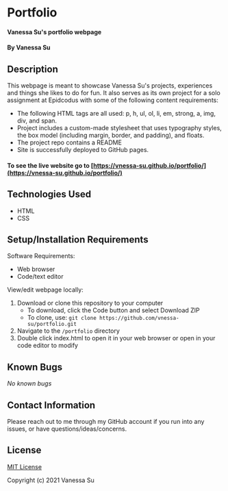 # Portfolio

#### Vanessa Su's portfolio webpage

#### By Vanessa Su

## Description

This webpage is meant to showcase Vanessa Su's projects, experiences and things she likes to do for fun. It also serves as its own project for a solo assignment at Epidcodus with some of the following content requirements:

* The following HTML tags are all used: p, h, ul, ol, li, em, strong, a, img, div, and span.
* Project includes a custom-made stylesheet that uses typography styles, the box model (including margin, border, and padding), and floats.
* The project repo contains a README
* Site is successfully deployed to GitHub pages.

#### To see the live website go to [https://vnessa-su.github.io/portfolio/](https://vnessa-su.github.io/portfolio/)

## Technologies Used

* HTML
* CSS

## Setup/Installation Requirements

Software Requirements:
* Web browser
* Code/text editor

View/edit webpage locally:
1. Download or clone this repository to your computer
    * To download, click the Code button and select Download ZIP
    * To clone, use: `git clone https://github.com/vnessa-su/portfolio.git`
2. Navigate to the `/portfolio` directory
3. Double click index.html to open it in your web browser or open in your code editor to modify

####

## Known Bugs

_No known bugs_

## Contact Information

Please reach out to me through my GitHub account if you run into any issues, or have questions/ideas/concerns.

## License

[MIT License](license)

Copyright (c) 2021 Vanessa Su